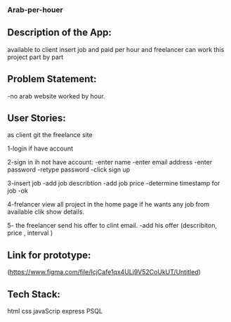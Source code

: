 ### Arab-per-houer
## Description of the App:


available to client insert job and paid per hour
 and freelancer can work this project part by part
  
## Problem Statement:


-no arab  website worked by hour.
## User Stories:


as client git the freelance site

1-login if have account 

2-sign in ih not have account:
-enter name 
-enter email address
-enter password
-retype password
-click sign up

3-insert job 
-add job describtion 
-add job price
-determine timestamp for job
-ok

4-frelancer view all project in the home page if he wants any job from available clik show details.

5- the freelancer send his offer to clint email.
-add his offer (describiton, price , interval )

## Link for prototype:


(https://www.figma.com/file/IcjCafe1qx4ULj9V52CoUkUT/Untitled)

## Tech Stack:


html css javaScrip express PSQL 